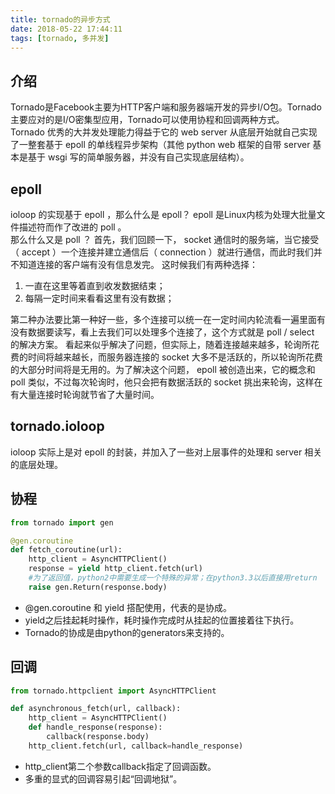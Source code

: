 ```yaml
---
title: tornado的异步方式
date: 2018-05-22 17:44:11
tags: [tornado, 多并发]
---
```


## 介绍
Tornado是Facebook主要为HTTP客户端和服务器端开发的异步I/O包。Tornado主要应对的是I/O密集型应用，Tornado可以使用协程和回调两种方式。    
Tornado 优秀的大并发处理能力得益于它的 web server 从底层开始就自己实现了一整套基于 epoll 的单线程异步架构（其他 python web 框架的自带 server 基本是基于 wsgi 写的简单服务器，并没有自己实现底层结构）。

## epoll
ioloop 的实现基于 epoll ，那么什么是 epoll？ epoll 是Linux内核为处理大批量文件描述符而作了改进的 poll 。    
那么什么又是 poll ？ 首先，我们回顾一下， socket 通信时的服务端，当它接受（ accept ）一个连接并建立通信后（ connection ）就进行通信，而此时我们并不知道连接的客户端有没有信息发完。 这时候我们有两种选择：
1. 一直在这里等着直到收发数据结束；
2. 每隔一定时间来看看这里有没有数据；

第二种办法要比第一种好一些，多个连接可以统一在一定时间内轮流看一遍里面有没有数据要读写，看上去我们可以处理多个连接了，这个方式就是 poll / select 的解决方案。     看起来似乎解决了问题，但实际上，随着连接越来越多，轮询所花费的时间将越来越长，而服务器连接的 socket 大多不是活跃的，所以轮询所花费的大部分时间将是无用的。为了解决这个问题， epoll 被创造出来，它的概念和 poll 类似，不过每次轮询时，他只会把有数据活跃的 socket 挑出来轮询，这样在有大量连接时轮询就节省了大量时间。

## tornado.ioloop
ioloop 实际上是对 epoll 的封装，并加入了一些对上层事件的处理和 server 相关的底层处理。

## 协程

```python
from tornado import gen

@gen.coroutine
def fetch_coroutine(url):
    http_client = AsyncHTTPClient()
    response = yield http_client.fetch(url)
    #为了返回值，python2中需要生成一个特殊的异常；在python3.3以后直接用return
    raise gen.Return(response.body)
```
* @gen.coroutine 和 yield 搭配使用，代表的是协成。
* yield之后挂起耗时操作，耗时操作完成时从挂起的位置接着往下执行。
* Tornado的协成是由python的generators来支持的。

## 回调

```python
from tornado.httpclient import AsyncHTTPClient

def asynchronous_fetch(url, callback):
    http_client = AsyncHTTPClient()
    def handle_response(response):
        callback(response.body)
    http_client.fetch(url, callback=handle_response)
```
* http_client第二个参数callback指定了回调函数。
* 多重的显式的回调容易引起“回调地狱”。
